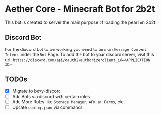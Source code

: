 # Aether Core - Minecraft Bot for 2b2t

This bot is created to server the main purpose of loading the pearl on 2b2t.

## Discord Bot

For the discord bot to be working you need to turn on `Message Content Intent` under the `Bot` Page.
To add the bot to your discord server, visit this url: `https://discord.com/api/oauth2/authorize?client_id=<APPLICATION ID>`

## TODOs

- [x] Migrate to bevy-discord
- [ ] Add Bots via discord with certain roles
- [ ] Add More Roles like `Storage Manager`, `AFK at Farms`, etc.
- [ ] Update `config.json` via commands
